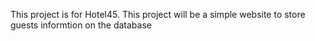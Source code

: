 This project is for Hotel45. This project will be a simple website to store
guests informtion on the database
